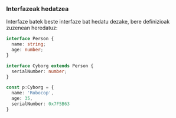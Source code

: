### Interfazeak hedatzea

Interfaze batek beste interfaze bat hedatu dezake, bere definizioak zuzenean heredatuz:

```typescript
interface Person {
  name: string;
  age: number;
}

interface Cyborg extends Person {
  serialNumber: number;
}

const p:Cyborg = {
  name: 'Robocop',
  age: 35,
  serialNumber: 0x7F5B63
}
```